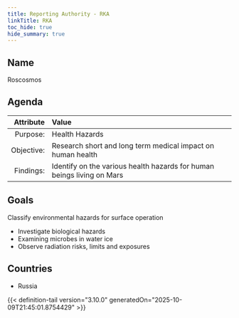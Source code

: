 ```yaml
---
title: Reporting Authority - RKA
linkTitle: RKA
toc_hide: true
hide_summary: true
---
```

<!-- This is generated by the MarsSim HelpGenertor, do not edit. -->

## Name
Roscosmos

## Agenda

| Attribute      | Value |
|--------:|:------|
|Purpose:|Health Hazards|
|Objective:|Research short and long term medical impact on human health|
|Findings:|Identify on the various health hazards for human beings living on Mars|

## Goals

Classify environmental hazards for surface operation

* Investigate biological hazards
* Examining microbes in water ice
* Observe radiation risks, limits and exposures

## Countries

* Russia


{{< definition-tail version="3.10.0" generatedOn="2025-10-09T21:45:01.8754429" >}}


